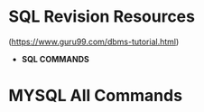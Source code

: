 # SQL Revision Resources
(https://www.guru99.com/dbms-tutorial.html)

- **SQL COMMANDS**
  
# MYSQL All Commands
